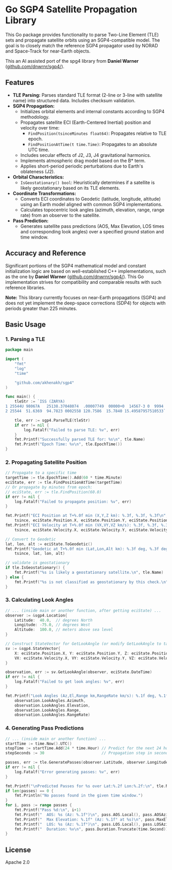 # Go SGP4 Satellite Propagation Library

This Go package provides functionality to parse Two-Line Element (TLE) sets and propagate satellite orbits using an SGP4-compatible model. The goal is to closely match the reference SGP4 propagator used by NORAD and Space-Track for near-Earth objects.

This an AI assisted port of the spg4 library from **Daniel Warner** ([github.com/dnwrnr/sgp4/](https://github.com/dnwrnr/sgp4/)).

## Features

*   **TLE Parsing:** Parses standard TLE format (2-line or 3-line with satellite name) into structured data. Includes checksum validation.
*   **SGP4 Propagation:**
    *   Initializes orbital elements and internal constants according to SGP4 methodology.
    *   Propagates satellite ECI (Earth-Centered Inertial) position and velocity over time:
        *   `FindPosition(tsinceMinutes float64)`: Propagates relative to TLE epoch.
        *   `FindPositionAtTime(t time.Time)`: Propagates to an absolute UTC time.
    *   Includes secular effects of J2, J3, J4 gravitational harmonics.
    *   Implements atmospheric drag model based on the B\* term.
    *   Applies short-period periodic perturbations due to Earth's oblateness (J2).
*   **Orbital Characteristics:**
    *   `IsGeostationary() bool`: Heuristically determines if a satellite is likely geostationary based on its TLE elements.
*   **Coordinate Transformations:**
    *   Converts ECI coordinates to Geodetic (latitude, longitude, altitude) using an Earth model aligned with common SGP4 implementations.
    *   Calculates topocentric look angles (azimuth, elevation, range, range rate) from an observer to the satellite.
*   **Pass Prediction:**
    *   Generates satellite pass predictions (AOS, Max Elevation, LOS times and corresponding look angles) over a specified ground station and time window.

## Accuracy and Reference

Significant portions of the SGP4 mathematical model and constant initialization logic are based on well-established C++ implementations, such as the one by **Daniel Warner** ([github.com/dnwrnr/sgp4/](https://github.com/dnwrnr/sgp4/)). This Go implementation strives for compatibility and comparable results with such reference libraries.

**Note:** This library currently focuses on near-Earth propagations (SGP4) and does not yet implement the deep-space corrections (SDP4) for objects with periods greater than 225 minutes.

## Basic Usage

### 1. Parsing a TLE

```go
package main

import (
	"fmt"
	"log"
	"time"

	"github.com/akhenakh/sgp4"
)

func main() {
	tleStr := `ISS (ZARYA)
1 25544U 98067A   25138.37048074  .00007749  00000+0  14567-3 0  9994
2 25544  51.6369  94.7823 0002558 120.7586  15.7840 15.49587957510533`

	tle, err := sgp4.ParseTLE(tleStr)
	if err != nil {
		log.Fatalf("Failed to parse TLE: %v", err)
	}
	fmt.Printf("Successfully parsed TLE for: %s\n", tle.Name)
	fmt.Printf("Epoch Time: %v\n", tle.EpochTime())
}
```

### 2. Propagating Satellite Position

```go
// Propagate to a specific time
targetTime := tle.EpochTime().Add(60 * time.Minute)
eciState, err := tle.FindPositionAtTime(targetTime)
// Or propagate by minutes from epoch:
// eciState, err := tle.FindPosition(60.0)
if err != nil {
	log.Fatalf("Failed to propagate position: %v", err)
}

fmt.Printf("ECI Position at T+%.0f min (X,Y,Z km): %.3f, %.3f, %.3f\n",
	tsince, eciState.Position.X, eciState.Position.Y, eciState.Position.Z)
fmt.Printf("ECI Velocity at T+%.0f min (VX,VY,VZ km/s): %.3f, %.3f, %.3f\n",
	tsince, eciState.Velocity.X, eciState.Velocity.Y, eciState.Velocity.Z)

// Convert to Geodetic
lat, lon, alt := eciState.ToGeodetic()
fmt.Printf("Geodetic at T+%.0f min (Lat,Lon,Alt km): %.3f deg, %.3f deg, %.3f km\n",
	tsince, lat, lon, alt)

// validate is geostationary
if tle.IsGeostationary() {
    fmt.Printf("%s is likely a geostationary satellite.\n", tle.Name)
} else {
    fmt.Printf("%s is not classified as geostationary by this check.\n", tle.Name)
}
```

### 3. Calculating Look Angles

```go
// ... (inside main or another function, after getting eciState) ...
observer := &sgp4.Location{
	Latitude:  40.0,  // degrees North
	Longitude: -75.0, // degrees West
	Altitude:  100.0, // meters above sea level
}

// Construct StateVector for GetLookAngle (or modify GetLookAngle to take Eci.Position/Velocity)
sv := &sgp4.StateVector{
    X: eciState.Position.X, Y: eciState.Position.Y, Z: eciState.Position.Z,
    VX: eciState.Velocity.X, VY: eciState.Velocity.Y, VZ: eciState.Velocity.Z,
}

observation, err := sv.GetLookAngle(observer, eciState.DateTime)
if err != nil {
	log.Fatalf("Failed to get look angles: %v", err)
}

fmt.Printf("Look Angles (Az,El,Range km,RangeRate km/s): %.1f deg, %.1f deg, %.1f km, %.2f km/s\n",
	observation.LookAngles.Azimuth,
	observation.LookAngles.Elevation,
	observation.LookAngles.Range,
	observation.LookAngles.RangeRate)
```

### 4. Generating Pass Predictions

```go
// ... (inside main or another function) ...
startTime := time.Now().UTC()
stopTime := startTime.Add(24 * time.Hour) // Predict for the next 24 hours
stepSeconds := 30                         // Propagation step in seconds

passes, err := tle.GeneratePasses(observer.Latitude, observer.Longitude, observer.Altitude, startTime, stopTime, stepSeconds)
if err != nil {
	log.Fatalf("Error generating passes: %v", err)
}

fmt.Printf("\nPredicted Passes for %s over Lat:%.2f Lon:%.2f:\n", tle.Name, observer.Latitude, observer.Longitude)
if len(passes) == 0 {
	fmt.Println("No passes found in the given time window.")
}
for i, pass := range passes {
	fmt.Printf("Pass %d:\n", i+1)
	fmt.Printf("  AOS: %s (Az: %.1f°)\n", pass.AOS.Local(), pass.AOSAzimuth)
	fmt.Printf("  Max Elevation: %.1f° (Az: %.1f° at %s)\n", pass.MaxElevation, pass.MaxElevationAz, pass.MaxElevationTime.Local())
	fmt.Printf("  LOS: %s (Az: %.1f°)\n", pass.LOS.Local(), pass.LOSAzimuth)
	fmt.Printf("  Duration: %v\n", pass.Duration.Truncate(time.Second))
}
```

## License

Apache 2.0
